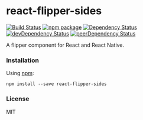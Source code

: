 # react-flipper-sides

[![Build Status](https://travis-ci.org/opensource-cards/react-flipper-sides.svg?branch=master)](https://travis-ci.org/opensource-cards/react-flipper-sides)
[![npm package](https://badge.fury.io/js/react-flipper-sides.svg)](https://www.npmjs.org/package/react-flipper-sides)
[![Dependency Status](https://david-dm.org/opensource-cards/react-flipper-sides.svg)](https://david-dm.org/opensource-cards/react-flipper-sides)
[![devDependency Status](https://david-dm.org/opensource-cards/react-flipper-sides/dev-status.svg)](https://david-dm.org/opensource-cards/react-flipper-sides#info=devDependencies)
[![peerDependency Status](https://david-dm.org/opensource-cards/react-flipper-sides/peer-status.svg)](https://david-dm.org/opensource-cards/react-flipper-sides#info=peerDependencies)

A flipper component for React and React Native.

### Installation

Using [npm](https://www.npmjs.com/):

```
npm install --save react-flipper-sides
```

### License

MIT
